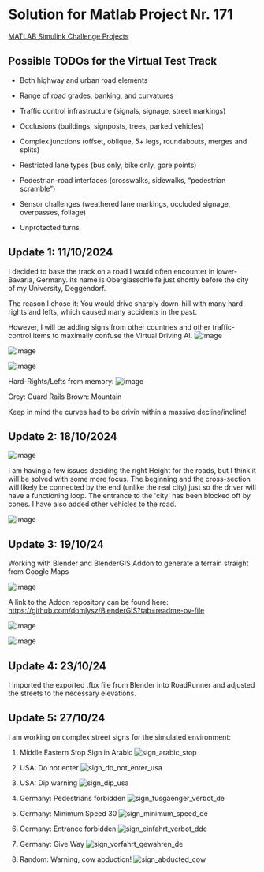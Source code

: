 
# Solution for Matlab Project Nr. 171

[MATLAB Simulink Challenge Projects](https://github.com/mathworks/MATLAB-Simulink-Challenge-Project-Hub/tree/main/projects/3D%20Virtual%20Test%20Track%20for%20Autonomous%20Driving)



## Possible TODOs for the Virtual Test Track



- Both highway and urban road elements

- Range of road grades, banking, and curvatures

- Traffic control infrastructure (signals, signage, street markings)

- Occlusions (buildings, signposts, trees, parked vehicles)

- Complex junctions (offset, oblique, 5+ legs, roundabouts, merges and splits)

- Restricted lane types (bus only, bike only, gore points)

- Pedestrian-road interfaces (crosswalks, sidewalks, “pedestrian scramble”)

- Sensor challenges (weathered lane markings, occluded signage, overpasses, foliage)

- Unprotected turns

## Update 1: 11/10/2024

I decided to base the track on a road I would often encounter in lower-Bavaria, Germany.
Its name is Oberglasschleife just shortly before the city of my University, Deggendorf.

The reason I chose it: You would drive sharply down-hill with many hard-rights and lefts, which caused many accidents in the past.

However, I will be adding signs from other countries and other traffic-control items to maximally confuse the Virtual Driving AI.
![image](https://github.com/user-attachments/assets/63b677ae-a5da-44c9-9f04-cb3bb5f9cfa2)

![image](https://github.com/user-attachments/assets/0dee1660-a9f2-4889-94fa-276c942c913e)

![image](https://github.com/user-attachments/assets/65426b2c-d5e0-4dbb-9fa3-9c4167182f75)

Hard-Rights/Lefts from memory:
![image](https://github.com/user-attachments/assets/0717a325-5099-43ac-8de7-56d2abf8d2c9)

Grey: Guard Rails
Brown: Mountain

Keep in mind the curves had to be drivin within a massive decline/incline!

## Update 2: 18/10/2024
![image](https://github.com/user-attachments/assets/f84aeafb-7014-4b45-89be-314de9a8fbc3)


I am having a few issues deciding the right Height for the roads, but I think it will be solved with some more focus.
The beginning and the cross-section will likely be connected by the end (unlike the real city) just so the driver will have a functioning loop.
The entrance to the 'city' has been blocked off by cones. I have also added other vehicles to the road.

![image](https://github.com/user-attachments/assets/837ad589-83c7-4a69-acf9-de11d412d41c)

## Update 3: 19/10/24

Working with Blender and BlenderGIS Addon to generate a terrain straight from Google Maps

![image](https://github.com/user-attachments/assets/ae88d60e-5ab3-4b16-9528-fa1874b0528a)

A link to the Addon repository can be found here: https://github.com/domlysz/BlenderGIS?tab=readme-ov-file

![image](https://github.com/user-attachments/assets/ebf24f0c-8f2a-4985-9d7f-3ea16420da70)

![image](https://github.com/user-attachments/assets/4c051016-acca-4c16-b21c-732e3d9bf398)

## Update 4: 23/10/24

I imported the exported .fbx file from Blender into RoadRunner and adjusted the streets to the necessary elevations.

## Update 5: 27/10/24

I am working on complex street signs for the simulated environment:

1. Middle Eastern Stop Sign in Arabic
![sign_arabic_stop](https://github.com/user-attachments/assets/e83a9667-9610-45f4-907d-db081e251094)


2. USA: Do not enter
![sign_do_not_enter_usa](https://github.com/user-attachments/assets/fa474983-259f-4715-b30b-54fabffd690b)


3. USA: Dip warning
![sign_dip_usa](https://github.com/user-attachments/assets/079b97d3-81f9-4f1f-820c-2e004b4e0171)

4. Germany: Pedestrians forbidden
![sign_fusgaenger_verbot_de](https://github.com/user-attachments/assets/4c3f1bbd-726d-4b51-9fde-f2e5f210eddf)

5. Germany: Minimum Speed 30
![sign_minimum_speed_de](https://github.com/user-attachments/assets/9863a2d3-7811-4ebe-adf8-039ce3dad215)

6. Germany: Entrance forbidden
![sign_einfahrt_verbot_dde](https://github.com/user-attachments/assets/0eb720be-ea2a-4af7-92eb-b3af05da427b)

7. Germany: Give Way
![sign_vorfahrt_gewahren_de](https://github.com/user-attachments/assets/cac76736-b378-40d9-a301-951a7a72360b)

8. Random: Warning, cow abduction!
![sign_abducted_cow](https://github.com/user-attachments/assets/49b332b9-1e6a-499f-8373-47e7a68ce6c3)
